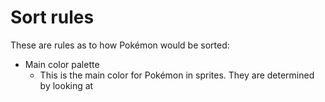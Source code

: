 # Sort rules 

These are rules as to how Pokémon would be sorted:

* Main color palette
    * This is the main color for Pokémon in sprites. They are determined by looking at 
